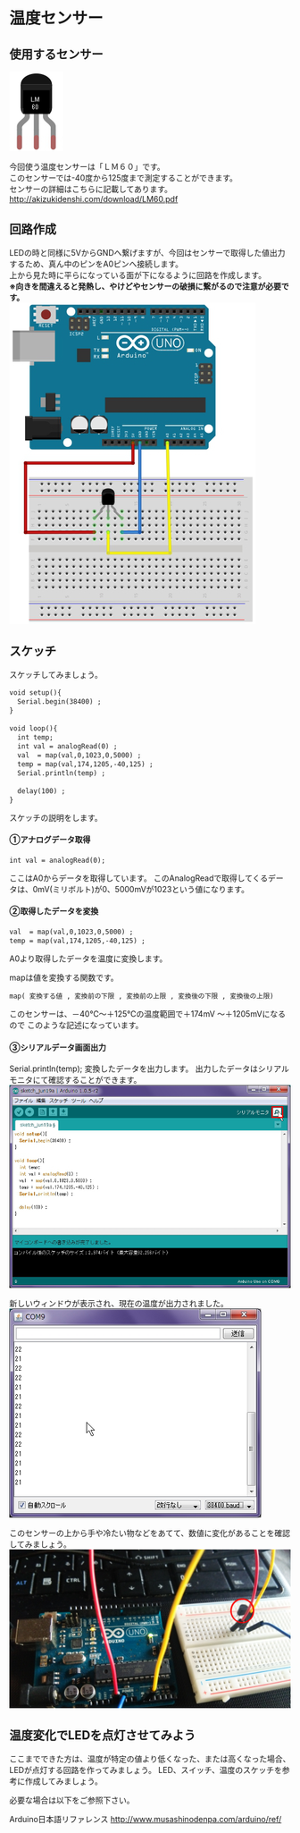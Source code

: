 # 温度センサー

## 使用するセンサー


![](temperature1.jpg)

今回使う温度センサーは「ＬＭ６０」です。
<br>
このセンサーでは-40度から125度まで測定することができます。
<br>
センサーの詳細はこちらに記載してあります。
<br>
http://akizukidenshi.com/download/LM60.pdf

## 回路作成

LEDの時と同様に5VからGNDへ繋げますが、今回はセンサーで取得した値出力するため、真ん中のピンをA0ピンへ接続します。
<br>
上から見た時に平らになっている面が下になるように回路を作成します。
<br>
**※向きを間違えると発熱し、やけどやセンサーの破損に繋がるので注意が必要です。**
<br>
![](temperature2.jpg)

## スケッチ
スケッチしてみましょう。

```
void setup(){
  Serial.begin(38400) ; 
}

void loop(){
  int temp;
  int val = analogRead(0) ;  
  val  = map(val,0,1023,0,5000) ;    
  temp = map(val,174,1205,-40,125) ; 
  Serial.println(temp) ;           

  delay(100) ;  
}
```

スケッチの説明をします。
<br>
#### ①アナログデータ取得

```
int val = analogRead(0);
```
ここはA0からデータを取得しています。
このAnalogReadで取得してくるデータは、0mV(ミリボルト)が0、5000mVが1023という値になります。

#### ②取得したデータを変換

```
val  = map(val,0,1023,0,5000) ;    
temp = map(val,174,1205,-40,125) ;
```

A0より取得したデータを温度に変換します。

mapは値を変換する関数です。
```
map( 変換する値 , 変換前の下限 , 変換前の上限 , 変換後の下限 , 変換後の上限)
```
このセンサーは、－40℃～＋125℃の温度範囲で＋174mV ～＋1205mVになるので
このような記述になっています。

#### ③シリアルデータ画面出力

Serial.println(temp);
変換したデータを出力します。
出力したデータはシリアルモニタにて確認することができます。
<br>
![](temperature4.jpg)

新しいウィンドウが表示され、現在の温度が出力されました。
<br>
![](temperature5.jpg)

このセンサーの上から手や冷たい物などをあてて、数値に変化があることを確認してみましょう。
<br>
![](temperature6.jpg)

## 温度変化でLEDを点灯させてみよう


ここまでできた方は、温度が特定の値より低くなった、または高くなった場合、LEDが点灯する回路を作ってみましょう。
LED、スイッチ、温度のスケッチを参考に作成してみましょう。


必要な場合は以下をご参照下さい。

Arduino日本語リファレンス
http://www.musashinodenpa.com/arduino/ref/